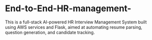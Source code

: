 # End-to-End-HR-management-
This is a full-stack AI-powered HR Interview Management System built using AWS services and Flask, aimed at automating resume parsing, question generation, and candidate tracking.

